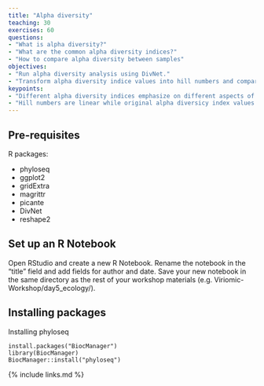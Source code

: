 ```yaml
---
title: "Alpha diversity"
teaching: 30
exercises: 60
questions:
- "What is alpha diversity?"
- "What are the common alpha diversity indices?"
- "How to compare alpha diversity between samples"
objectives:
- "Run alpha diversity analysis using DivNet."
- "Transform alpha diversity indice values into hill numbers and compare them between samples."
keypoints:
- "Different alpha diversity indices emphasize on different aspects of alpha diversity. Make choices based on your questions."
- "Hill numbers are linear while original alpha diversicy index values are not."
---
```


## Pre-requisites

R packages:
- phyloseq
- ggplot2
- gridExtra
- magrittr
- picante
- DivNet
- reshape2


## Set up an R Notebook
Open RStudio and create a new R Notebook. Rename the notebook in the “title” field
and add fields for author and date. Save your new notebook in the same directory as
the rest of your workshop materials (e.g. Viriomic-Workshop/day5_ecology/).

## Installing packages
Installing phyloseq
~~~
install.packages("BiocManager")
library(BiocManager)
BiocManager::install("phyloseq")
~~~



{% include links.md %}
